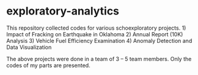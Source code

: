 # exploratory-analytics

This repository collected codes for various schoexploratory projects.
	1)	Impact of Fracking on Earthquake in Oklahoma
	2)	Annual Report (10K) Analysis
	3)	Vehicle Fuel Efficiency Examination
	4)	Anomaly Detection and Data Visualization

The above projects were done in a team of 3 – 5 team members. Only the codes of my parts are presented.
